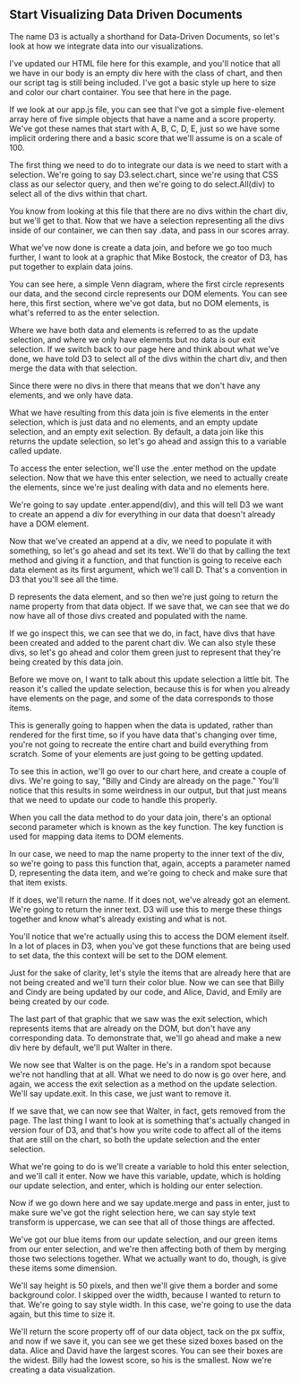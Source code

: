 ## Start Visualizing Data Driven Documents

The name D3 is actually a shorthand for Data-Driven Documents, so let's look at how we integrate data into our visualizations.

I've updated our HTML file here for this example, and you'll notice that all we have in our body is an empty div here with the class of chart, and then our script tag is still being included. I've got a basic style up here to size and color our chart container. You see that here in the page.

If we look at our app.js file, you can see that I've got a simple five-element array here of five simple objects that have a name and a score property. We've got these names that start with A, B, C, D, E, just so we have some implicit ordering there and a basic score that we'll assume is on a scale of 100.

The first thing we need to do to integrate our data is we need to start with a selection. We're going to say D3.select.chart, since we're using that CSS class as our selector query, and then we're going to do select.All(div) to select all of the divs within that chart.

You know from looking at this file that there are no divs within the chart div, but we'll get to that. Now that we have a selection representing all the divs inside of our container, we can then say .data, and pass in our scores array.

What we've now done is create a data join, and before we go too much further, I want to look at a graphic that Mike Bostock, the creator of D3, has put together to explain data joins.

You can see here, a simple Venn diagram, where the first circle represents our data, and the second circle represents our DOM elements. You can see here, this first section, where we've got data, but no DOM elements, is what's referred to as the enter selection.

Where we have both data and elements is referred to as the update selection, and where we only have elements but no data is our exit selection. If we switch back to our page here and think about what we've done, we have told D3 to select all of the divs within the chart div, and then merge the data with that selection.

Since there were no divs in there that means that we don't have any elements, and we only have data.

What we have resulting from this data join is five elements in the enter selection, which is just data and no elements, and an empty update selection, and an empty exit selection. By default, a data join like this returns the update selection, so let's go ahead and assign this to a variable called update.

To access the enter selection, we'll use the .enter method on the update selection. Now that we have this enter selection, we need to actually create the elements, since we're just dealing with data and no elements here.

We're going to say update .enter.append(div), and this will tell D3 we want to create an append a div for everything in our data that doesn't already have a DOM element.

Now that we've created an append at a div, we need to populate it with something, so let's go ahead and set its text. We'll do that by calling the text method and giving it a function, and that function is going to receive each data element as its first argument, which we'll call D. That's a convention in D3 that you'll see all the time.

D represents the data element, and so then we're just going to return the name property from that data object. If we save that, we can see that we do now have all of those divs created and populated with the name.

If we go inspect this, we can see that we do, in fact, have divs that have been created and added to the parent chart div. We can also style these divs, so let's go ahead and color them green just to represent that they're being created by this data join.

Before we move on, I want to talk about this update selection a little bit. The reason it's called the update selection, because this is for when you already have elements on the page, and some of the data corresponds to those items.

This is generally going to happen when the data is updated, rather than rendered for the first time, so if you have data that's changing over time, you're not going to recreate the entire chart and build everything from scratch. Some of your elements are just going to be getting updated.

To see this in action, we'll go over to our chart here, and create a couple of divs. We're going to say, "Billy and Cindy are already on the page." You'll notice that this results in some weirdness in our output, but that just means that we need to update our code to handle this properly.

When you call the data method to do your data join, there's an optional second parameter which is known as the key function. The key function is used for mapping data items to DOM elements.

In our case, we need to map the name property to the inner text of the div, so we're going to pass this function that, again, accepts a parameter named D, representing the data item, and we're going to check and make sure that that item exists.

If it does, we'll return the name. If it does not, we've already got an element. We're going to return the inner text. D3 will use this to merge these things together and know what's already existing and what is not.

You'll notice that we're actually using this to access the DOM element itself. In a lot of places in D3, when you've got these functions that are being used to set data, the this context will be set to the DOM element.

Just for the sake of clarity, let's style the items that are already here that are not being created and we'll turn their color blue. Now we can see that Billy and Cindy are being updated by our code, and Alice, David, and Emily are being created by our code.

The last part of that graphic that we saw was the exit selection, which represents items that are already on the DOM, but don't have any corresponding data. To demonstrate that, we'll go ahead and make a new div here by default, we'll put Walter in there.

We now see that Walter is on the page. He's in a random spot because we're not handling that at all. What we need to do now is go over here, and again, we access the exit selection as a method on the update selection. We'll say update.exit. In this case, we just want to remove it.

If we save that, we can now see that Walter, in fact, gets removed from the page. The last thing I want to look at is something that's actually changed in version four of D3, and that's how you write code to affect all of the items that are still on the chart, so both the update selection and the enter selection.

What we're going to do is we'll create a variable to hold this enter selection, and we'll call it enter. Now we have this variable, update, which is holding our update selection, and enter, which is holding our enter selection.

Now if we go down here and we say update.merge and pass in enter, just to make sure we've got the right selection here, we can say style text transform is uppercase, we can see that all of those things are affected.

We've got our blue items from our update selection, and our green items from our enter selection, and we're then affecting both of them by merging those two selections together. What we actually want to do, though, is give these items some dimension.

We'll say height is 50 pixels, and then we'll give them a border and some background color. I skipped over the width, because I wanted to return to that. We're going to say style width. In this case, we're going to use the data again, but this time to size it.

We'll return the score property off of our data object, tack on the px suffix, and now if we save it, you can see we get these sized boxes based on the data. Alice and David have the largest scores. You can see their boxes are the widest. Billy had the lowest score, so his is the smallest. Now we're creating a data visualization.

